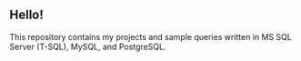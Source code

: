 ## Hello!
This repository contains my projects and sample queries written in MS SQL Server (T-SQL), MySQL, and PostgreSQL. 
